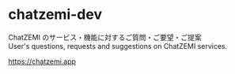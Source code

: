 # chatzemi-dev
ChatZEMI のサービス・機能に対するご質問・ご要望・ご提案<br>
User's questions, requests and suggestions on ChatZEMI services.

https://chatzemi.app
